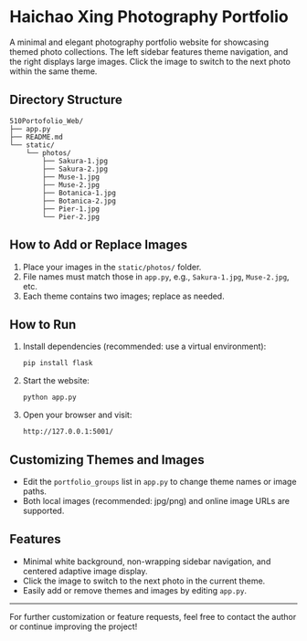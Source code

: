 # Haichao Xing Photography Portfolio

A minimal and elegant photography portfolio website for showcasing themed photo collections. The left sidebar features theme navigation, and the right displays large images. Click the image to switch to the next photo within the same theme.

## Directory Structure

```
510Portofolio_Web/
├── app.py
├── README.md
└── static/
    └── photos/
        ├── Sakura-1.jpg
        ├── Sakura-2.jpg
        ├── Muse-1.jpg
        ├── Muse-2.jpg
        ├── Botanica-1.jpg
        ├── Botanica-2.jpg
        ├── Pier-1.jpg
        └── Pier-2.jpg
```

## How to Add or Replace Images
1. Place your images in the `static/photos/` folder.
2. File names must match those in `app.py`, e.g., `Sakura-1.jpg`, `Muse-2.jpg`, etc.
3. Each theme contains two images; replace as needed.

## How to Run
1. Install dependencies (recommended: use a virtual environment):
   ```bash
   pip install flask
   ```
2. Start the website:
   ```bash
   python app.py
   ```
3. Open your browser and visit:
   ```
   http://127.0.0.1:5001/
   ```

## Customizing Themes and Images
- Edit the `portfolio_groups` list in `app.py` to change theme names or image paths.
- Both local images (recommended: jpg/png) and online image URLs are supported.

## Features
- Minimal white background, non-wrapping sidebar navigation, and centered adaptive image display.
- Click the image to switch to the next photo in the current theme.
- Easily add or remove themes and images by editing `app.py`.

---
For further customization or feature requests, feel free to contact the author or continue improving the project! 